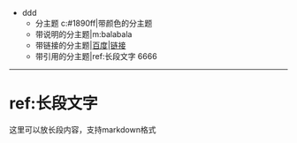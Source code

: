 - ddd
	- 分主题
	  c:#1890ff|带颜色的分主题
	- 带说明的分主题|m:balabala
	- 带链接的分主题|[百度](https://baidu.com)|[链接](openby://txt://192.168.1.155@@ping)
	- 带引用的分主题|ref:长段文字
6666

***
# ref:长段文字
这里可以放长段内容，支持markdown格式